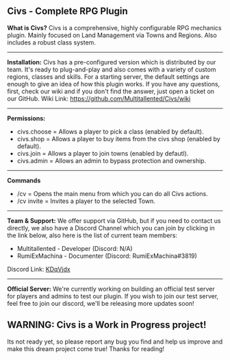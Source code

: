 ## Civs - Complete RPG Plugin

**What is Civs?** Civs is a comprehensive, highly configurable RPG mechanics plugin. Mainly focused on Land Management via Towns and Regions. Also includes a robust class system.

---
**Installation:** Civs has a pre-configured version which is distributed by our team. It's ready to plug-and-play and also comes with a variety of custom regions, classes and skills. For a starting server, the default settings are enough to give an idea of how this plugin works. If you have any questions, first, check our wiki and if you don't find the answer, just open a ticket on our GitHub. Wiki Link: https://github.com/Multitallented/Civs/wiki

---
**Permissions:**
* civs.choose = Allows a player to pick a class (enabled by default).
* civs.shop = Allows a player to buy items from the civs shop (enabled by default).
* civs.join = Allows a player to join towns (enabled by defautl).
* civs.admin = Allows an admin to bypass protection and ownership.
---
**Commands**
* /cv = Opens the main menu from which you can do all Civs actions.
* /cv invite <player> <town> = Invites a player to the selected Town.
---
**Team & Support:** We offer support via GitHub, but if you need to contact us directly, we also have a Discord Channel which you can join by clicking in  the link below, also here is the list of current team members:
 * Multitallented - Developer (Discord: N/A)
 * RumiExMachina - Documenter (Discord: RumiExMachina#3819)

Discord Link: [KDqVjdx](https://discord.gg/KDqVjdx)

---

**Official Server:** We're currently working on building an official test server for players and admins to test our plugin. If you wish to join our test server, feel free to join our discord, we'll be releasing more updates soon!

## WARNING: Civs is a Work in Progress project! 
Its not ready yet, so please report any bug you find and help us improve and make this dream project come true!
Thanks for reading!
